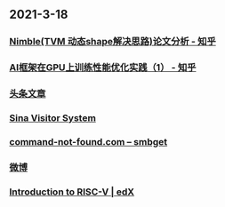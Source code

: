 
## 2021-3-18

### [Nimble(TVM 动态shape解决思路)论文分析 - 知乎](https://zhuanlan.zhihu.com/p/354995641)

### [AI框架在GPU上训练性能优化实践（1） - 知乎](https://zhuanlan.zhihu.com/p/356995654)

### [头条文章](https://weibo.com/ttarticle/x/m/show/id/2309404616012082315457?_wb_client_=1)

### [Sina Visitor System](https://passport.weibo.com/visitor/visitor?_rand=1616044525.5001&a=enter&domain=.weibo.com&entry=miniblog&ua=php-sso_sdk_client-0.6.36&url=https%3A%2F%2Fweibo.com%2F1715118170%2FK6Fju11dm)

### [command-not-found.com – smbget](https://command-not-found.com/smbget)

### [微博](https://m.weibo.cn/status/4615876865950134)

### [Introduction to RISC-V | edX](https://www.edx.org/course/introduction-to-risc-v)